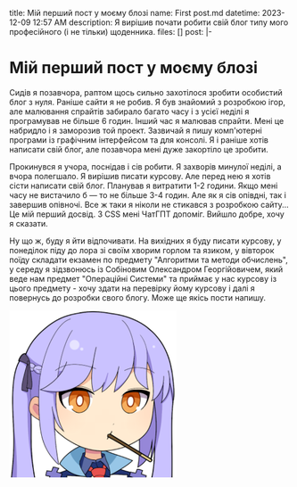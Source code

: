 title: Мій перший пост у моєму блозі
name: First post.md
datetime: 2023-12-09 12:57 AM
description: Я вирішив почати робити свій блог типу мого професійного (і не тільки) щоденника.
files: []
post: |-
# Мій перший пост у моєму блозі

Сидів я позавчора, раптом щось сильно захотілося зробити особистий блог з нуля. Раніше сайти я не робив. Я був знайомий з розробкою ігор, але малювання спрайтів забирало багато часу і з усієї неділі я програмував не більше 6 годин. Інший час я малював спрайти. Мені це набридло і я заморозив той проект. Зазвичай я пишу комп'ютерні програми із графічним інтерфейсом та для консолі. Я і раніше хотів написати свій блог, але позавчора мені дуже закортіло це зробити.

Прокинувся я учора, поснідав і сів робити. Я захворів минулої неділі, а вчора полегшало. Я вирішив писати курсову. Але перед нею я хотів сісти написати свій блог. Планував я витратити 1-2 години. Якщо мені часу не вистачило б — то не більше 3-4 годин. Але як я сів опівдні, так і завершив опівночі. Все ж таки я ніколи не стикався з розробкою сайту... Це мій перший досвід. З CSS мені ЧатГПТ допоміг. Вийшло добре, хочу я сказати.

Ну що ж, буду я йти відпочивати. На вихідних я буду писати курсову, у понеділок піду до лора зі своїм хворим горлом та язиком, у вівторок поїду складати екзамен по предмету "Алгоритми та методи обчислень", у середу я зідзвонюсь із Собіновим Олександром Георгійовичем, який веде нам предмет "Операційні Системи" та приймає у нас курсову із цього предмету - хочу здати на перевірку йому курсову і далі я повернусь до розробки свого блогу. Може ще якісь пости напишу.

<img src="../resources/images/test.png" alt="Моя фотография" width="300px">